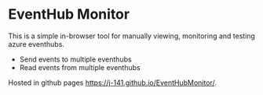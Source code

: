 # EventHub Monitor

This is a simple in-browser tool for manually viewing, monitoring and testing azure eventhubs. 

- Send events to multiple eventhubs
- Read events from multiple eventhubs

Hosted in github pages https://j-141.github.io/EventHubMonitor/.